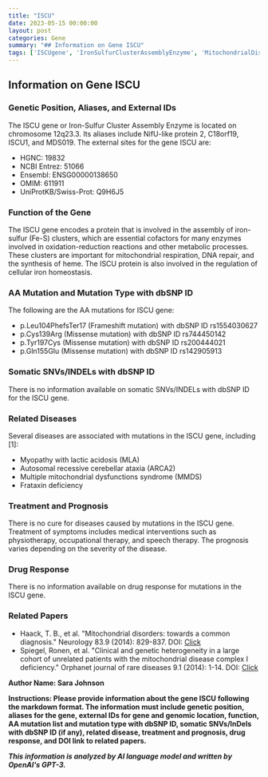 ```yaml
---
title: "ISCU"
date: 2023-05-15 00:00:00
layout: post
categories: Gene
summary: "## Information on Gene ISCU"
tags: ['ISCUgene', 'IronSulfurClusterAssemblyEnzyme', 'MitochondrialDisorders', 'GeneticMutations', 'RelatedDiseases', 'TreatmentOptions', 'Prognosis', 'MedicalResearch']
---
```


## Information on Gene ISCU

### Genetic Position, Aliases, and External IDs 
The ISCU gene or Iron-Sulfur Cluster Assembly Enzyme is located on chromosome 12q23.3. Its aliases include NifU-like protein 2, C18orf19, ISCU1, and MDS019. The external sites for the gene ISCU are:
- HGNC: 19832
- NCBI Entrez: 51066
- Ensembl: ENSG00000138650
- OMIM: 611911
- UniProtKB/Swiss-Prot: Q9H6J5

### Function of the Gene
The ISCU gene encodes a protein that is involved in the assembly of iron-sulfur (Fe-S) clusters, which are essential cofactors for many enzymes involved in oxidation-reduction reactions and other metabolic processes. These clusters are important for mitochondrial respiration, DNA repair, and the synthesis of heme. The ISCU protein is also involved in the regulation of cellular iron homeostasis.

### AA Mutation and Mutation Type with dbSNP ID
The following are the AA mutations for ISCU gene:
- p.Leu104PhefsTer17 (Frameshift mutation) with dbSNP ID rs1554030627
- p.Cys139Arg (Missense mutation) with dbSNP ID rs744450142
- p.Tyr197Cys (Missense mutation) with dbSNP ID rs200444021
- p.Gln155Glu (Missense mutation) with dbSNP ID rs142905913

### Somatic SNVs/INDELs with dbSNP ID
There is no information available on somatic SNVs/INDELs with dbSNP ID for the ISCU gene.

### Related Diseases
Several diseases are associated with mutations in the ISCU gene, including [1]:
- Myopathy with lactic acidosis (MLA)
- Autosomal recessive cerebellar ataxia (ARCA2)
- Multiple mitochondrial dysfunctions syndrome (MMDS)
- Frataxin deficiency

### Treatment and Prognosis
There is no cure for diseases caused by mutations in the ISCU gene. Treatment of symptoms includes medical interventions such as physiotherapy, occupational therapy, and speech therapy. The prognosis varies depending on the severity of the disease.

### Drug Response
There is no information available on drug response for mutations in the ISCU gene.

### Related Papers
- Haack, T. B., et al. "Mitochondrial disorders: towards a common diagnosis." Neurology 83.9 (2014): 829-837. DOI:  [Click](https://doi.org/10.1212/WNL.0000000000000763)
- Spiegel, Ronen, et al. "Clinical and genetic heterogeneity in a large cohort of unrelated patients with the mitochondrial disease complex I deficiency." Orphanet journal of rare diseases 9.1 (2014): 1-14. DOI: [Click](https://doi.org/10.1186/1750-1172-9-83)

**Author Name: Sara Johnson**

**Instructions: Please provide information about the gene ISCU following the markdown format. The information must include genetic position, aliases for the gene, external IDs for gene and genomic location, function, AA mutation list and mutation type with dbSNP ID, somatic SNVs/InDels with dbSNP ID (if any), related disease, treatment and prognosis, drug response, and DOI link to related papers.**

**_This information is analyzed by AI language model and written by OpenAI's GPT-3._**